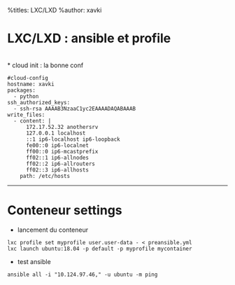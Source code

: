%titles: LXC/LXD
%author: xavki

# LXC/LXD : ansible et profile

<br>
* cloud init : la bonne conf

```
#cloud-config
hostname: xavki
packages:
  - python
ssh_authorized_keys: 
  - ssh-rsa AAAAB3NzaaC1yc2EAAAADAQABAAAB
write_files:
  - content: |
      172.17.52.32 anothersrv
      127.0.0.1 localhost
      ::1 ip6-localhost ip6-loopback
      fe00::0 ip6-localnet
      ff00::0 ip6-mcastprefix
      ff02::1 ip6-allnodes
      ff02::2 ip6-allrouters
      ff02::3 ip6-allhosts
    path: /etc/hosts
```

---------------------------------------------------------------------

# Conteneur settings


* lancement du conteneur

```
lxc profile set myprofile user.user-data - < preansible.yml 
lxc launch ubuntu:18.04 -p default -p myprofile mycontainer
```

* test ansible

```
ansible all -i "10.124.97.46," -u ubuntu -m ping
```

